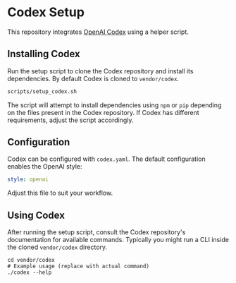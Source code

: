 # Codex Setup

This repository integrates [OpenAI Codex](https://github.com/openai/codex) using a helper script.

## Installing Codex

Run the setup script to clone the Codex repository and install its dependencies. By default
Codex is cloned to `vendor/codex`.

```bash
scripts/setup_codex.sh
```

The script will attempt to install dependencies using `npm` or `pip` depending on the files
present in the Codex repository. If Codex has different requirements, adjust the script
accordingly.

## Configuration

Codex can be configured with `codex.yaml`. The default configuration enables the OpenAI style:

```yaml
style: openai
```

Adjust this file to suit your workflow.

## Using Codex

After running the setup script, consult the Codex repository's documentation for available
commands. Typically you might run a CLI inside the cloned `vendor/codex` directory.

```
cd vendor/codex
# Example usage (replace with actual command)
./codex --help
```

